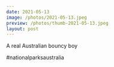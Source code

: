 ```yaml
---
date: 2021-05-13
image: /photos/2021-05-13.jpeg
preview: /photos/thumb-2021-05-13.jpeg
layout: post
---
```


A real Australian bouncy boy

#nationalparksaustralia
